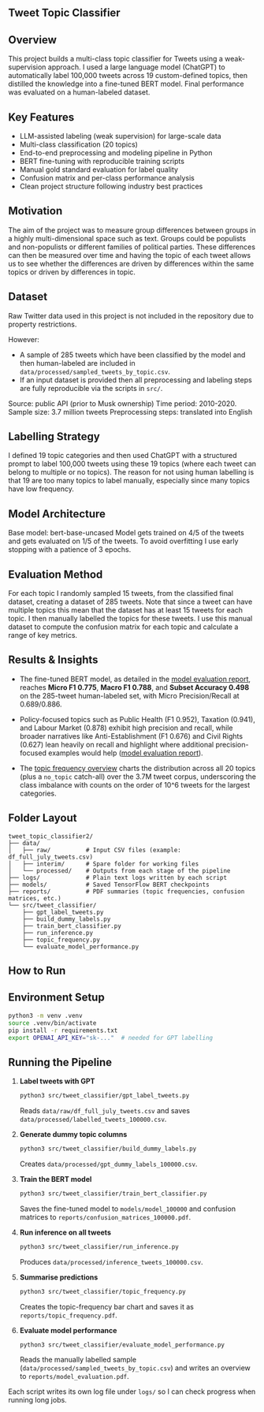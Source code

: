 ## Tweet Topic Classifier 

## Overview 

This project builds a multi-class topic classifier for Tweets using a weak-supervision approach. I used a large language model (ChatGPT) to automatically label 100,000 tweets across 19 custom-defined topics, then distilled the knowledge into a fine-tuned BERT model. Final performance was evaluated on a human-labeled dataset.

## Key Features

- LLM-assisted labeling (weak supervision) for large-scale data
- Multi-class classification (20 topics)
- End-to-end preprocessing and modeling pipeline in Python
- BERT fine-tuning with reproducible training scripts
- Manual gold standard evaluation for label quality
- Confusion matrix and per-class performance analysis
- Clean project structure following industry best practices

## Motivation

The aim of the project was to measure group differences between groups in a highly multi-dimensional space such as text. Groups could be populists and non-populists or different families of political parties. These differences can then be measured over time and having the topic of each tweet allows us to see whether the differences are driven by differences within the same topics or driven by differences in topic.

## Dataset

Raw Twitter data used in this project is not included in the repository due to property restrictions.

However:
- A sample of 285 tweets which have been classified by the model and then human-labeled are included in `data/processed/sampled_tweets_by_topic.csv`.
- If an input dataset is provided then all preprocessing and labeling steps are fully reproducible via the scripts in `src/`.

Source: public API (prior to Musk ownership)
Time period: 2010-2020. 
Sample size: 3.7 million tweets
Preprocessing steps: translated into English

## Labelling Strategy

I defined 19 topic categories and then used ChatGPT with a structured prompt to label 100,000 tweets using these 19 topics (where each tweet can belong to multiple or no topics). The reason for not using human labelling is that 19 are too many topics to label manually, especially since many topics have low frequency.

## Model Architecture

Base model: bert-base-uncased
Model gets trained on 4/5 of the tweets and gets evaluated on 1/5 of the tweets.
To avoid overfitting I use early stopping with a patience of 3 epochs.

## Evaluation Method

For each topic I randomly sampled 15 tweets, from the classified final dataset, creating a dataset of 285 tweets. Note that since a tweet can have multiple topics this mean that the dataset has at least 15 tweets for each topic. I then manually labelled the topics for these tweets. I use this manual dataset to compute the confusion matrix for each topic and calculate a range of key metrics.

## Results & Insights

- The fine-tuned BERT model, as detailed in the [model evaluation report](reports/model_evaluation.pdf), reaches **Micro F1 0.775**, **Macro F1 0.788**, and **Subset Accuracy 0.498** on the 285-tweet human-labeled set, with Micro Precision/Recall at 0.689/0.886.

- Policy-focused topics such as Public Health (F1 0.952), Taxation (0.941), and Labour Market (0.878) exhibit high precision and recall, while broader narratives like Anti-Establishment (F1 0.676) and Civil Rights (0.627) lean heavily on recall and highlight where additional precision-focused examples would help ([model evaluation report](reports/model_evaluation.pdf)).
  
- The [topic frequency overview](reports/topic_frequency.pdf) charts the distribution across all 20 topics (plus a `no_topic` catch-all) over the 3.7M tweet corpus, underscoring the class imbalance with counts on the order of 10^6 tweets for the largest categories.

## Folder Layout

```
tweet_topic_classifier2/
├── data/
│   ├── raw/          # Input CSV files (example: df_full_july_tweets.csv)
│   ├── interim/      # Spare folder for working files
│   └── processed/    # Outputs from each stage of the pipeline
├── logs/             # Plain text logs written by each script
├── models/           # Saved TensorFlow BERT checkpoints
├── reports/          # PDF summaries (topic frequencies, confusion matrices, etc.)
└── src/tweet_classifier/
    ├── gpt_label_tweets.py
    ├── build_dummy_labels.py
    ├── train_bert_classifier.py
    ├── run_inference.py
    ├── topic_frequency.py
    └── evaluate_model_performance.py
```

## How to Run

## Environment Setup

```bash
python3 -m venv .venv
source .venv/bin/activate
pip install -r requirements.txt
export OPENAI_API_KEY="sk-..."  # needed for GPT labelling
```

## Running the Pipeline

1. **Label tweets with GPT**
   ```bash
   python3 src/tweet_classifier/gpt_label_tweets.py
   ```
   Reads `data/raw/df_full_july_tweets.csv` and saves `data/processed/labelled_tweets_100000.csv`.

2. **Generate dummy topic columns**
   ```bash
   python3 src/tweet_classifier/build_dummy_labels.py
   ```
   Creates `data/processed/gpt_dummy_labels_100000.csv`.

3. **Train the BERT model**
   ```bash
   python3 src/tweet_classifier/train_bert_classifier.py
   ```
   Saves the fine-tuned model to `models/model_100000` and confusion matrices to `reports/confusion_matrices_100000.pdf`.

4. **Run inference on all tweets**
   ```bash
   python3 src/tweet_classifier/run_inference.py
   ```
   Produces `data/processed/inference_tweets_100000.csv`.

5. **Summarise predictions**
   ```bash
   python3 src/tweet_classifier/topic_frequency.py
   ```
   Creates the topic-frequency bar chart and saves it as `reports/topic_frequency.pdf`.

6. **Evaluate model performance**
   ```bash
   python3 src/tweet_classifier/evaluate_model_performance.py
   ```
   Reads the manually labelled sample (`data/processed/sampled_tweets_by_topic.csv`) and writes an overview to `reports/model_evaluation.pdf`.

Each script writes its own log file under `logs/` so I can check progress when running long jobs.
